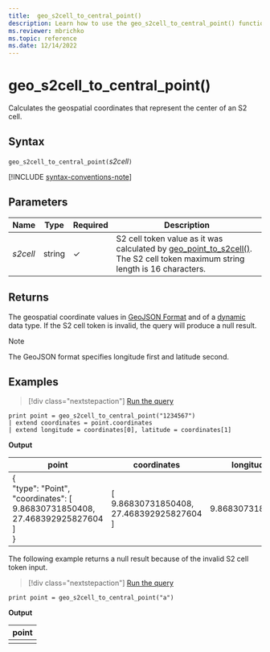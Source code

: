 ```yaml
---
title:  geo_s2cell_to_central_point()
description: Learn how to use the geo_s2cell_to_central_point() function to calculate the geospatial coordinates that represent the center of an S2 cell.
ms.reviewer: mbrichko
ms.topic: reference
ms.date: 12/14/2022
---
```

# geo_s2cell_to_central_point()

Calculates the geospatial coordinates that represent the center of an S2 cell.

## Syntax

`geo_s2cell_to_central_point(`*s2cell*`)`

[!INCLUDE [syntax-conventions-note](../../includes/syntax-conventions-note.md)]

## Parameters

|Name|Type|Required|Description|
|--|--|--|--|
| *s2cell* | string | &check; | S2 cell token value as it was calculated by [geo_point_to_s2cell()](geo-point-to-s2cell-function.md). The S2 cell token maximum string length is 16 characters.|

## Returns

The geospatial coordinate values in [GeoJSON Format](https://tools.ietf.org/html/rfc7946) and of a [dynamic](./scalar-data-types/dynamic.md) data type. If the S2 cell token is invalid, the query will produce a null result.

> [!NOTE]
> The GeoJSON format specifies longitude first and latitude second.

## Examples

> [!div class="nextstepaction"]
> <a href="https://dataexplorer.azure.com/clusters/help/databases/Samples?query=H4sIAAAAAAAAAysoyswrUSjIB5G2Cump+fHFRsmpOTnxJfnxyal5JUWJOfFgWQ0lQyNjE1MzcyVNrhqF1IqS1LwUheT8/KKUzLzEktRioG6wOj0kMYTCnPy89MyS0pRUoDIkBdEGsToKOYkl2KQMYwEypEkCnAAAAA==" target="_blank">Run the query</a>

```kusto
print point = geo_s2cell_to_central_point("1234567")
| extend coordinates = point.coordinates
| extend longitude = coordinates[0], latitude = coordinates[1]
```

**Output**

|point|coordinates|longitude|latitude|
|---|---|---|---|
|{<br>  "type": "Point",<br>  "coordinates": [<br>    9.86830731850408,<br>    27.468392925827604<br>  ]<br>}|[<br>  9.86830731850408,<br>  27.468392925827604<br>]|9.86830731850408|27.4683929258276|

The following example returns a null result because of the invalid S2 cell token input.

> [!div class="nextstepaction"]
> <a href="https://dataexplorer.azure.com/clusters/help/databases/Samples?query=H4sIAAAAAAAAAysoyswrUSjIB5G2Cump+fHFRsmpOTnxJfnxyal5JUWJOfFgWQ2lRCVNADb75CkuAAAA" target="_blank">Run the query</a>

```kusto
print point = geo_s2cell_to_central_point("a")
```

**Output**

|point|
|---|
||
